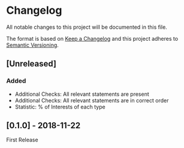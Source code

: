 # Changelog

All notable changes to this project will be documented in this file.

The format is based on [Keep a Changelog](http://keepachangelog.com/en/1.0.0/)
and this project adheres to [Semantic Versioning](http://semver.org/spec/v2.0.0.html).

## [Unreleased]

### Added

- Additional Checks: All relevant statements are present
- Additional Checks: All relevant statements are in correct order
- Statistic: % of Interests of each type

## [0.1.0] - 2018-11-22

First Release